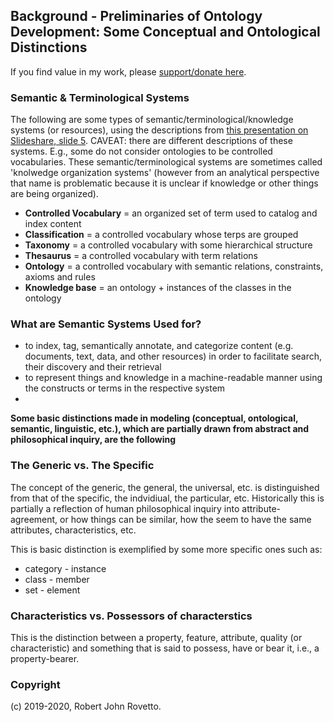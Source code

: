 ## Background - Preliminaries of Ontology Development: Some Conceptual and Ontological Distinctions 

If you find value in my work, please [support/donate here](https://gogetfunding.com/knowledge-organization-services-ontology-terminology-metadata-concept-analysis/).

### Semantic & Terminological Systems
The following are some types of semantic/terminological/knowledge systems (or resources), using the descriptions from [this presentation on Slideshare, slide 5](https://www.slideshare.net/skhan/ontology-dev?qid=8e6605c2-e7c7-4e76-b5d3-1d817b9e299b&v=&b=&from_search=4). CAVEAT: there are different descriptions of these systems. E.g., some do not consider ontologies to be controlled vocabularies. These semantic/terminological systems are sometimes called 'knolwedge organization systems' (however from an analytical perspective that name is problematic because it is unclear if knowledge or other things are being organized).

- **Controlled Vocabulary** = an organized set of term used to catalog and index content
- **Classification** = a controlled vocabulary whose terps are grouped
- **Taxonomy** = a controlled vocabulary with some hierarchical structure
- **Thesaurus** = a controlled vocabulary with term relations
- **Ontology** = a controlled vocabulary with semantic relations, constraints, axioms and rules
- **Knowledge base** = an ontology + instances of the classes in the ontology

### What are Semantic Systems Used for?
- to index, tag, semantically annotate, and categorize content (e.g. documents, text, data, and other resources) in order to facilitate search, their discovery and their retrieval 
- to represent things and knowledge in a machine-readable manner using the constructs or terms in the respective system
-  


**Some basic distinctions made in modeling (conceptual, ontological, semantic, linguistic, etc.), which are partially drawn from abstract and philosophical inquiry, are the following**

### The Generic vs. The Specific

The concept of the generic, the general, the universal, etc. is distinguished from that of the specific, the indvidiual, the particular, etc. 
Historically this is partially a reflection of human philosophical inquiry into attribute-agreement, or how things can be similar, how the seem to have the same attributes, characteristics, etc. 

This is basic distinction is exemplified by some more specific ones such as:

* category - instance
* class - member
* set - element


### Characteristics vs. Possessors of characterstics

This is the distinction between a property, feature, attribute, quality (or characteristic) and something that is said to possess, have or bear it, i.e., a property-bearer.

### Copyright

(c) 2019-2020, Robert John Rovetto.

